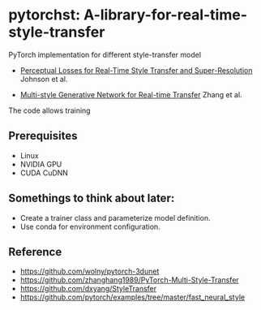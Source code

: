 # pytorchst: A-library-for-real-time-style-transfer

PyTorch implementation for different style-transfer model

- [Perceptual Losses for Real-Time Style Transfer and Super-Resolution](https://arxiv.org/abs/1603.08155) Johnson et al.

- [Multi-style Generative Network for Real-time Transfer](https://arxiv.org/abs/1703.06953) Zhang et al.

The code allows training 

## Prerequisites
- Linux
- NVIDIA GPU
- CUDA CuDNN

## Somethings to think about later:

- Create a trainer class and parameterize model definition.
- Use conda for environment configuration.

## Reference

- https://github.com/wolny/pytorch-3dunet
- https://github.com/zhanghang1989/PyTorch-Multi-Style-Transfer
- https://github.com/dxyang/StyleTransfer
- https://github.com/pytorch/examples/tree/master/fast_neural_style